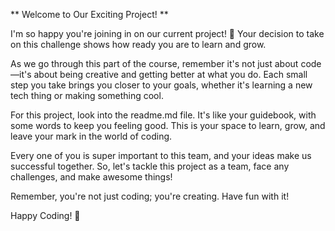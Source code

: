 ** Welcome to Our Exciting Project! **

I'm so happy you're joining in on our current project! 🌟 Your decision to take on this challenge shows how ready you are to learn and grow.

As we go through this part of the course, remember it's not just about code—it's about being creative and getting better at what you do. Each small step you take brings you closer to your goals, whether it's learning a new tech thing or making something cool.

For this project, look into the readme.md file. It's like your guidebook, with some words to keep you feeling good. This is your space to learn, grow, and leave your mark in the world of coding.

Every one of you is super important to this team, and your ideas make us successful together. So, let's tackle this project as a team, face any challenges, and make awesome things!

Remember, you're not just coding; you're creating. Have fun with it!

Happy Coding! 🚀
